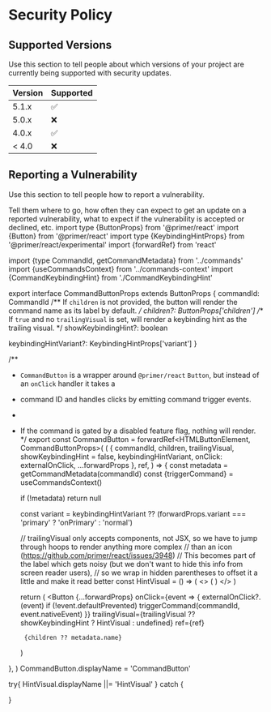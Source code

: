 # Security Policy

## Supported Versions

Use this section to tell people about which versions of your project are
currently being supported with security updates.

| Version | Supported          |
| ------- | ------------------ |
| 5.1.x   | :white_check_mark: |
| 5.0.x   | :x:                |
| 4.0.x   | :white_check_mark: |
| < 4.0   | :x:                |

## Reporting a Vulnerability

Use this section to tell people how to report a vulnerability.

Tell them where to go, how often they can expect to get an update on a
reported vulnerability, what to expect if the vulnerability is accepted or
declined, etc.
import type {ButtonProps} from '@primer/react'
import {Button} from '@primer/react'
import type {KeybindingHintProps} from '@primer/react/experimental'
import {forwardRef} from 'react'

import {type CommandId, getCommandMetadata} from '../commands'
import {useCommandsContext} from '../commands-context'
import {CommandKeybindingHint} from './CommandKeybindingHint'

export interface CommandButtonProps extends ButtonProps {
  commandId: CommandId
  /** If `children` is not provided, the button will render the command name as its label by default. */
  children?: ButtonProps['children']
  /** If `true` and no `trailingVisual` is set, will render a keybinding hint as the trailing visual. */
  showKeybindingHint?: boolean

  keybindingHintVariant?: KeybindingHintProps['variant']
}

/**
 * `CommandButton` is a wrapper around `@primer/react` `Button`, but instead of an `onClick` handler it takes a
 * command ID and handles clicks by emitting command trigger events.
 *
 * If the command is gated by a disabled feature flag, nothing will render.
 */
export const CommandButton = forwardRef<HTMLButtonElement, CommandButtonProps>(
  (
    {
      commandId,
      children,
      trailingVisual,
      showKeybindingHint = false,
      keybindingHintVariant,
      onClick: externalOnClick,
      ...forwardProps
    },
    ref,
  ) => {
    const metadata = getCommandMetadata(commandId)
    const {triggerCommand} = useCommandsContext()

    if (!metadata) return null

    const variant = keybindingHintVariant ?? (forwardProps.variant === 'primary' ? 'onPrimary' : 'normal')

    // trailingVisual only accepts components, not JSX, so we have to jump through hoops to render anything more complex
    // than an icon (https://github.com/primer/react/issues/3948)
    // This becomes part of the label which gets noisy (but we don't want to hide this info from screen reader users),
    // so we wrap in hidden parentheses to offset it a little and make it read better
    const HintVisual = () => (
      <>
        <span className="sr-only">(</span>
        <CommandKeybindingHint commandId={commandId} format="condensed" variant={variant} />
        <span className="sr-only">)</span>
      </>
    )

    return (
      <Button
        {...forwardProps}
        onClick={event => {
          externalOnClick?.(event)
          if (!event.defaultPrevented) triggerCommand(commandId, event.nativeEvent)
        }}
        trailingVisual={trailingVisual ?? showKeybindingHint ? HintVisual : undefined}
        ref={ref}
      >
        {children ?? metadata.name}
      </Button>
    )
  },
)
CommandButton.displayName = 'CommandButton'

try{ HintVisual.displayName ||= 'HintVisual' } catch {
  
}
